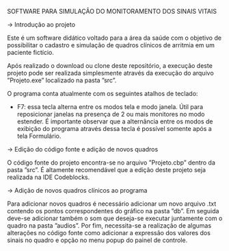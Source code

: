 SOFTWARE PARA SIMULAÇÂO DO MONITORAMENTO DOS SINAIS VITAIS

-> Introdução ao projeto

  Este é um software didático voltado para a área da saúde com o objetivo de possibilitar o cadastro e simulação de quadros clínicos de arritmia em um paciente fictício.

  Após realizado o download ou clone deste repositório, a execução deste projeto pode ser realizada simplesmente através da execução do arquivo ”Projeto.exe” localizado na pasta ”src”.

  O programa conta atualmente com os seguintes atalhos de teclado:

- F7: essa tecla alterna entre os modos tela e modo janela. Útil para reposicionar janelas na presença de 2 ou mais monitores no modo estender. É importante observar que a alternância entre os modos de exibição do programa através dessa tecla é possível somente após a tela Formulário.

-> Edição do código fonte e adição de novos quadros

  O código fonte do projeto encontra-se no arquivo ”Projeto.cbp” dentro da pasta ”src”. É altamente recomendável que a edição deste projeto seja realizada na IDE Codeblocks.

-> Adição de novos quadros clínicos ao programa
  
  Para adicionar novos quadros é necessário adicionar um novo arquivo .txt contendo os pontos correspondentes do gráfico na pasta ”db”. Em seguida deve-se adicionar também o som que deseja-se executar juntamente com o quadro na pasta ”audios”. Por fim, necessita-se a realização de algumas alterações no código fonte como adicionar a expressão dos valores dos sinais no quadro e opção no menu popup do painel de controle.
